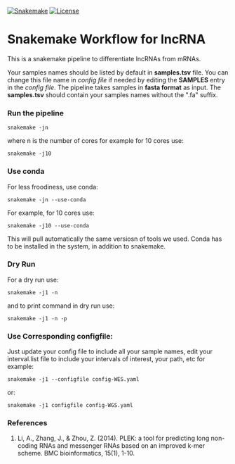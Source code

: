 

[![Snakemake](https://img.shields.io/badge/snakemake-≥6.0.2-brightgreen.svg)](https://snakemake.github.io)
[![License](https://img.shields.io/badge/License-BSD_3--Clause-blue.svg)](https://opensource.org/licenses/BSD-3-Clause)


Snakemake Workflow for lncRNA  
==========================================

This is a snakemake pipeline to differentiate lncRNAs from mRNAs.

Your samples names should be listed by default in **samples.tsv** file. You can change this file name in *config file* if needed by editing the **SAMPLES** entry in the *config file*.
The pipeline takes samples in  **fasta format** as input. The **samples.tsv** should contain your samples names without the ".fa" suffix. 


### Run the pipeline 

    snakemake -jn 

where n is the number of cores for example for 10 cores use:


    snakemake -j10 

### Use conda 

For less froodiness, use conda:


    snakemake -jn --use-conda 


For example, for 10 cores use: 

    snakemake -j10 --use-conda 

This will pull automatically the same versiosn of tools we used. Conda has to be installed in the system, in addition to snakemake. 


### Dry Run


For a dry run use: 
  
  
    snakemake -j1 -n 


and to print command in dry run use: 

  
    snakemake -j1 -n -p 


### Use Corresponding configfile:


Just update your config file to include all your sample names, edit your interval.list file to include your intervals of interest, your path, etc for example: 

  
    snakemake -j1 --configfile config-WES.yaml 
  
or: 


    snakemake -j1 configfile config-WGS.yaml 


### References 

1. Li, A., Zhang, J., & Zhou, Z. (2014). PLEK: a tool for predicting long non-coding RNAs and messenger RNAs based on an improved k-mer scheme. BMC bioinformatics, 15(1), 1-10.
